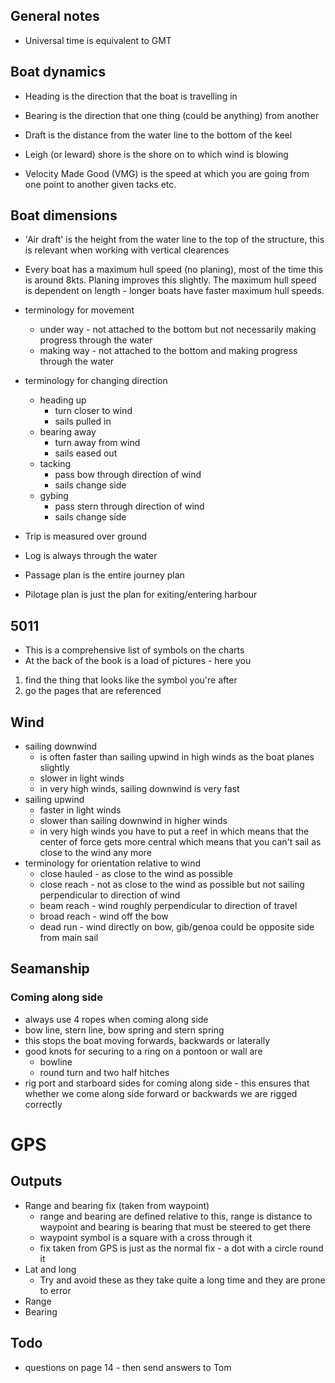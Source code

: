 ## General notes
* Universal time is equivalent to GMT

## Boat dynamics
* Heading is the direction that the boat is travelling in
* Bearing is the direction that one thing (could be anything) from another
* Draft is the distance from the water line to the bottom of the keel

* Leigh (or leward) shore is the shore on to which wind is blowing
* Velocity Made Good (VMG) is the speed at which you are going from one point to another given tacks etc.

## Boat dimensions
* 'Air draft' is the height from the water line to the top of the structure, this is relevant when working with vertical clearences
* Every boat has a maximum hull speed (no planing), most of the time this is around 8kts. Planing improves this slightly. The maximum hull speed is dependent on length - longer boats have faster maximum hull speeds.
* terminology for movement
  - under way - not attached to the bottom but not necessarily making progress through the water
  - making way - not attached to the bottom and making progress through the water
* terminology for changing direction
  - heading up
    - turn closer to wind
    - sails pulled in
  - bearing away
    - turn away from wind
    - sails eased out
  - tacking
    - pass bow through direction of wind
    - sails change side
  - gybing
    - pass stern through direction of wind
    - sails change side

* Trip is measured over ground
* Log is always through the water
* Passage plan is the entire journey plan
* Pilotage plan is just the plan for exiting/entering harbour

## 5011
* This is a comprehensive list of symbols on the charts
* At the back of the book is a load of pictures - here you
 1. find the thing that looks like the symbol you're after
 2. go the pages that are referenced

## Wind
* sailing downwind
  - is often faster than sailing upwind in high winds as the boat planes slightly
  - slower in light winds
  - in very high winds, sailing downwind is very fast
* sailing upwind
  - faster in light winds
  - slower than sailing downwind in higher winds
  - in very high winds you have to put a reef in which means that the center of force gets more central which means that you can't sail as close to the wind any more
* terminology for orientation relative to wind
  - close hauled - as close to the wind as possible
  - close reach - not as close to the wind as possible but not sailing perpendicular to direction of wind
  - beam reach - wind roughly perpendicular to direction of travel
  - broad reach - wind off the bow
  - dead run - wind directly on bow, gib/genoa could be opposite side from main sail

## Seamanship
### Coming along side
* always use 4 ropes when coming along side
* bow line, stern line, bow spring and stern spring
* this stops the boat moving forwards, backwards or laterally
* good knots for securing to a ring on a pontoon or wall are
  - bowline
  - round turn and two half hitches
* rig port and starboard sides for coming along side - this ensures that whether we come along side forward or backwards we are rigged correctly

# GPS
## Outputs
* Range and bearing fix (taken from waypoint)
  - range and bearing are defined relative to this, range is distance to waypoint and bearing is bearing that must be steered to get there
  - waypoint symbol is a square with a cross through it
  - fix taken from GPS is just as the normal fix - a dot with a circle round it
* Lat and long
  - Try and avoid these as they take quite a long time and they are prone to error
* Range
* Bearing

## Todo
* questions on page 14 - then send answers to Tom
